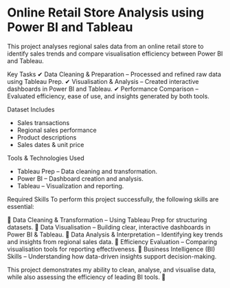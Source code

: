 # Online Retail Store Analysis using Power BI and Tableau

This project analyses regional sales data from an online retail store to identify sales trends and compare visualisation efficiency between Power BI and Tableau.

Key Tasks
✔ Data Cleaning & Preparation – Processed and refined raw data using Tableau Prep.
✔ Visualisation & Analysis – Created interactive dashboards in Power BI and Tableau.
✔ Performance Comparison – Evaluated efficiency, ease of use, and insights generated by both tools.

Dataset Includes
* Sales transactions 
* Regional sales performance 
* Product descriptions 
* Sales dates & unit price
  
Tools & Technologies Used
* Tableau Prep – Data cleaning and transformation.
* Power BI – Dashboard creation and analysis.
* Tableau – Visualization and reporting.
 
Required Skills
To perform this project successfully, the following skills are essential:

🔹 Data Cleaning & Transformation – Using Tableau Prep for structuring datasets.
🔹 Data Visualisation – Building clear, interactive dashboards in Power BI & Tableau.
🔹 Data Analysis & Interpretation – Identifying key trends and insights from regional sales data.
🔹 Efficiency Evaluation – Comparing visualisation tools for reporting effectiveness.
🔹 Business Intelligence (BI) Skills – Understanding how data-driven insights support decision-making.

This project demonstrates my ability to clean, analyse, and visualise data, while also assessing the efficiency of leading BI tools. 🚀

